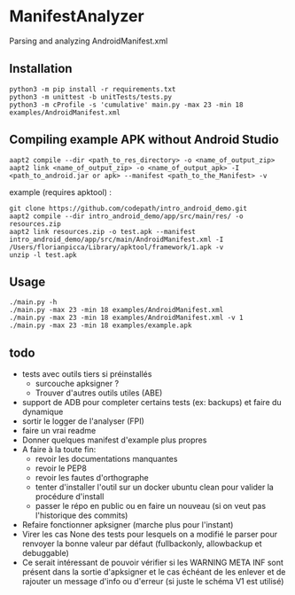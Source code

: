 # ManifestAnalyzer
Parsing and analyzing AndroidManifest.xml


## Installation

```
python3 -m pip install -r requirements.txt
python3 -m unittest -b unitTests/tests.py
python3 -m cProfile -s 'cumulative' main.py -max 23 -min 18 examples/AndroidManifest.xml
```

## Compiling example APK without Android Studio
```
aapt2 compile --dir <path_to_res_directory> -o <name_of_output_zip>
aapt2 link <name_of_output_zip> -o <name_of_output_apk> -I <path_to_android.jar or apk> --manifest <path_to_the_Manifest> -v
```

example (requires apktool) : 

```
git clone https://github.com/codepath/intro_android_demo.git
aapt2 compile --dir intro_android_demo/app/src/main/res/ -o resources.zip
aapt2 link resources.zip -o test.apk --manifest intro_android_demo/app/src/main/AndroidManifest.xml -I /Users/florianpicca/Library/apktool/framework/1.apk -v
unzip -l test.apk
```

## Usage

```
./main.py -h
./main.py -max 23 -min 18 examples/AndroidManifest.xml
./main.py -max 23 -min 18 examples/AndroidManifest.xml -v 1
./main.py -max 23 -min 18 examples/example.apk
```

## todo
- tests avec outils tiers si préinstallés
  - surcouche apksigner ?
  - Trouver d'autres outils utiles (ABE)
- support de ADB pour completer certains tests (ex: backups) et faire du dynamique
- sortir le logger de l'analyser (FPI)
- faire un vrai readme
- Donner quelques manifest d'example plus propres
- A faire à la toute fin:
  - revoir les documentations manquantes
  - revoir le PEP8
  - revoir les fautes d'orthographe
  - tenter d'installer l'outil sur un docker ubuntu clean pour valider la procédure d'install
  - passer le répo en public ou en faire un nouveau (si on veut pas l'historique des commits)
- Refaire fonctionner apksigner (marche plus pour l'instant)
- Virer les cas None des tests pour lesquels on a modifié le parser pour renvoyer la bonne valeur par défaut (fullbackonly, allowbackup et debuggable)
- Ce serait intéressant de pouvoir vérifier si les WARNING META INF sont présent dans la sortie d'apksigner et le cas échéant de les enlever et de rajouter un message d'info ou d'erreur (si juste le schéma V1 est utilisé) 
